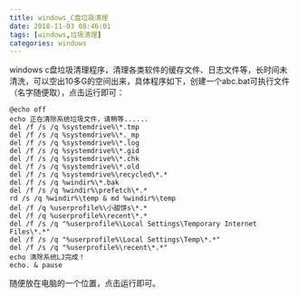 ```yaml
---
title: windows_C盘垃圾清理
date: 2018-11-03 08:46:01
tags: [windows,垃圾清理]
categories: windows
---
```

windows c盘垃圾清理程序，清理各类软件的缓存文件、日志文件等，长时间未清洗，可以空出10多G的空间出来，具体程序如下，创建一个abc.bat可执行文件（名字随便取），点击运行即可：
<!-- more -->
```
@echo off 
echo 正在清除系统垃圾文件，请稍等...... 
del /f /s /q %systemdrive%\*.tmp 
del /f /s /q %systemdrive%\*._mp 
del /f /s /q %systemdrive%\*.log 
del /f /s /q %systemdrive%\*.gid 
del /f /s /q %systemdrive%\*.chk 
del /f /s /q %systemdrive%\*.old 
del /f /s /q %systemdrive%\recycled\*.* 
del /f /s /q %windir%\*.bak 
del /f /s /q %windir%\prefetch\*.* 
rd /s /q %windir%\temp & md %windir%\temp 
del /f /q %userprofile%\小甜饼s\*.* 
del /f /q %userprofile%\recent\*.* 
del /f /s /q "%userprofile%\Local Settings\Temporary Internet Files\*.*" 
del /f /s /q "%userprofile%\Local Settings\Temp\*.*" 
del /f /s /q "%userprofile%\recent\*.*" 
echo 清除系统LJ完成！ 
echo. & pause  
```
随便放在电脑的一个位置，点击运行即可。